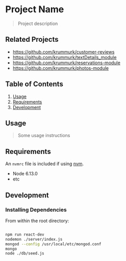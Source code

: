 # Project Name

> Project description

## Related Projects

  - https://github.com/krummurk/customer-reviews
  - https://github.com/krummurk/textDetails_module
  - https://github.com/krummurk/reservations-module
  - https://github.com/krummurk/photos-module

## Table of Contents

1. [Usage](#Usage)
1. [Requirements](#requirements)
1. [Development](#development)

## Usage

> Some usage instructions

## Requirements

An `nvmrc` file is included if using [nvm](https://github.com/creationix/nvm).

- Node 6.13.0
- etc

## Development

### Installing Dependencies

From within the root directory:

```sh

npm run react-dev
nodemon ./server/index.js
mongod --config /usr/local/etc/mongod.conf
mongo
node ./db/seed.js

```